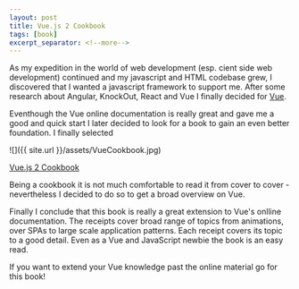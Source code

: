 ```yaml
---
layout: post
title: Vue.js 2 Cookbook
tags: [book]
excerpt_separator: <!--more-->
---
```


As my expedition in the world of web development (esp. cient side web development) continued and my javascript and HTML codebase grew,
I discovered that I wanted a javascript framework to support me. After some research about Angular, KnockOut, React and Vue I finally 
decided for [Vue](https://vuejs.org/). 

Eventhough the Vue online documentation is really great and gave me a good and quick start I later decided to look for a book
to gain an even better foundation. I finally selected


![]({{ site.url }}/assets/VueCookbook.jpg)

[Vue.js 2 Cookbook](https://www.amazon.com/Vue-js-2-Cookbook-Andrea-Passaglia/dp/1786468093/ref=sr_1_1?ie=UTF8&qid=1513430297&sr=8-1&keywords=vue+cookbook)
<!--more-->
Being a cookbook it is not much comfortable to read it from cover to cover - nevertheless I decided to do so to get a broad overview
on Vue. 

Finally I conclude that this book is really a great extension to Vue's onlline documentation. The receipts cover broad range of topics from 
animations, over SPAs to large scale application patterns. Each receipt covers its topic to a good detail. Even as a Vue and JavaScript newbie
the book is an easy read.

If you want to extend your Vue knowledge past the online material go for this book!
